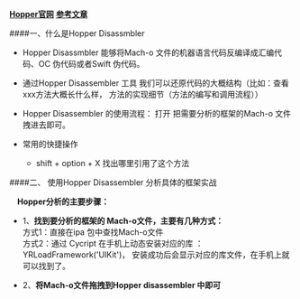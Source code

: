 **[Hopper官网](https://www.hopperapp.com)**
**[参考文章](https://www.jianshu.com/p/5b465c9e2fb2)**


####一、什么是Hopper Disassmbler

- Hopper Disassmbler 能够将Mach-o 文件的机器语言代码反编译成汇编代码、OC 伪代码或者Swift 伪代码。

- 通过Hopper Disassembler 工具 我们可以还原代码的大概结构（比如：查看 xxx方法大概长什么样， 方法的实现细节（方法的编写和调用流程））

- Hopper Disassembler 的使用流程： 打开 把需要分析的框架的Mach-o 文件拽进去即可。

- 常用的快捷操作
    - shift + option + X
    找出哪里引用了这个方法 
    
    
####二、 使用Hopper Disassembler 分析具体的框架实战

&emsp;**Hopper分析的主要步骤：**
- 1、**找到要分析的框架的 Mach-o文件，主要有几种方式：**<br>方式1：直接在ipa 包中查找Mach-o文件<br>方式2：通过 Cycript 在手机上动态安装对应的库 ： YRLoadFramework('UIKit')， 安装成功后会显示对应的库文件，在手机上就可以找到了。

- 2、**将Mach-o文件拖拽到Hopper disassembler 中即可**












